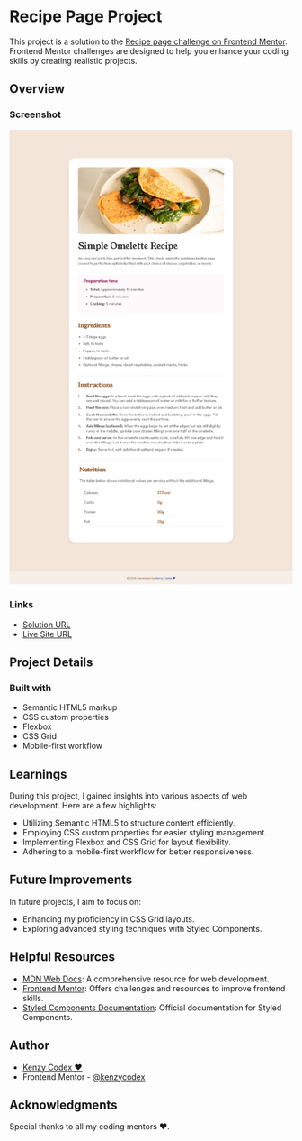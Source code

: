 # Recipe Page Project

This project is a solution to the [Recipe page challenge on Frontend Mentor](https://www.frontendmentor.io/challenges/recipe-page-KiTsR8QQKm). Frontend Mentor challenges are designed to help you enhance your coding skills by creating realistic projects.

## Overview

### Screenshot

![Recipe Page Screenshot](./assets/images/final_result.png)

### Links

- [Solution URL](https://www.frontendmentor.io/solutions/responsive-landing-page-using-css-grid-and-html5--cMyfDwiIN)
- [Live Site URL](https://kenzycodex.github.io/recipe/)

## Project Details

### Built with

- Semantic HTML5 markup
- CSS custom properties
- Flexbox
- CSS Grid
- Mobile-first workflow

## Learnings

During this project, I gained insights into various aspects of web development. Here are a few highlights:

- Utilizing Semantic HTML5 to structure content efficiently.
- Employing CSS custom properties for easier styling management.
- Implementing Flexbox and CSS Grid for layout flexibility.
- Adhering to a mobile-first workflow for better responsiveness.

## Future Improvements

In future projects, I aim to focus on:

- Enhancing my proficiency in CSS Grid layouts.
- Exploring advanced styling techniques with Styled Components.

## Helpful Resources

- [MDN Web Docs](https://developer.mozilla.org/): A comprehensive resource for web development.
- [Frontend Mentor](https://www.frontendmentor.io/): Offers challenges and resources to improve frontend skills.
- [Styled Components Documentation](https://styled-components.com/docs): Official documentation for Styled Components.

## Author

- [Kenzy Codex ❤](https://wa.me/2347064538411)
- Frontend Mentor - [@kenzycodex](https://www.frontendmentor.io/profile/kenzycodex)

## Acknowledgments

Special thanks to all my coding mentors ❤.
